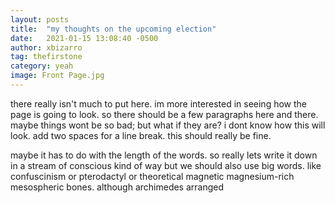 ```yaml
---
layout: posts
title:  "my thoughts on the upcoming election"
date:   2021-01-15 13:08:40 -0500
author: xbizarro
tag: thefirstone
category: yeah
image: Front Page.jpg
---
```

there really isn't much to put here. im more interested in seeing how the page is going to look. so there should be a few paragraphs here and there. maybe things wont be so bad; but what if they are? i dont know how this will look. add two spaces for a line break. this should really be fine.

maybe it has to do with the length of the words. so really lets write it down in a stream of conscious kind of way but we should also use big words. like confuscinism or pterodactyl or theoretical magnetic magnesium-rich mesospheric bones. although archimedes arranged